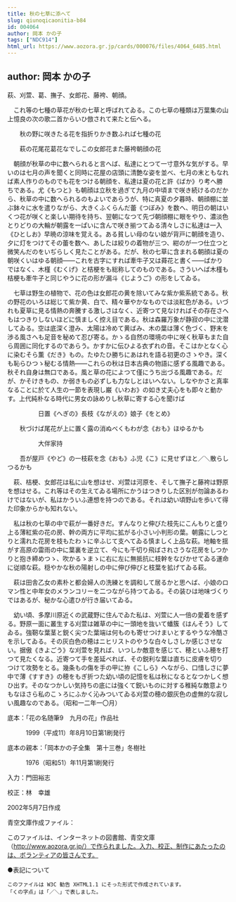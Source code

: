 ```yaml
---
title: 秋の七草に添へて
slug: qiunoqicaonitia-b84
id: 004064
author: 岡本 かの子
tags: ["NDC914"]
html_url: https://www.aozora.gr.jp/cards/000076/files/4064_6485.html
---
```


## author: 岡本 かの子

萩、刈萱、葛、撫子、女郎花、藤袴、朝顔。

　これ等の七種の草花が秋の七草と呼ばれてゐる。この七草の種類は万葉集の山上憶良の次の歌二首からいひ倣されて来たと伝へる。


　　秋の野に咲きたる花を指折りかき数ふれば七種の花

　　萩の花尾花葛花なでしこの女郎花また藤袴朝顔の花


　朝顔が秋草の中に数へられると言へば、私達にとつて一寸意外な気がする。早いのは七月の声を聞くと同時に花屋の店頭に清艶な姿を並べ、七月の末ともなれば素人作りのものでも花をつける朝顔を、私達は夏の花と許《ばか》り考へ勝ちである。尤《もつと》も朝顔は立秋を過ぎて九月の中頃まで咲き続けるのだから、秋草の中に数へられるのもよいであらうが、特に真夏の夕暮時、朝顔棚に並ぶ鉢々に水を遣りながら、大きくふくらんだ蕾《つぼみ》を数へ、明日の朝はいくつ花が咲くと楽しい期待を持ち、翌朝になつて先づ朝顔棚に眼をやり、濃淡色とりどりの大輪が朝露を一ぱいに含んで咲き揃つてゐる清々しさに私達は一入《ひとしお》早暁の涼味を覚える。ある貧しい母のない娘が背戸に朝顔を造り、夕に灯をつけてその蕾を数へ、あしたは絞りの着物が三つ、紺のが一つ仕立つと微笑んだのをいぢらしく見たことがある。だが、秋の七草に含まれる朝顔は夏の朝咲くいはゆる朝顔――これを古字にすれば牽牛子又は蕣花と書く――ばかりではなく、木槿《むくげ》と桔梗をも総称してのものである。さういへば木槿も桔梗も牽牛子と同じやうに花の形が漏斗《じようご》の形をしてゐる。

　七草は野生の植物で、花の色は女郎花の黄を除いてみな紫か紫系統である。秋の野花のいろは総じて紫か黄、白で、精々華やかなものでは淡紅色がある。いづれも夏草に見る情熱の奔騰する激しさはなく、近寄つて見なければその存在さへもはつきりしないほどに慎ましく控え目である。秋は森羅万象が静寂の中に沈潜してゐる。空は底深く澄み、太陽は冷めて黄ばみ、木の葉は薄く色づく、野末を渉る風さへも足音を秘めて忍び寄る。かゝる自然の環境の中に咲く秋草もまた自ら周囲に同化するのであらう。かすかに伝ひよる衣ずれの音。そこはかとなく心に染むそら薫《だき》もの。たゆたひ勝ちにあはれを語る初更のさゝやき。深くも恥らひつゝ秘むる情熱――これらの秋は日本古典の物語に感ずる風趣である。秋それ自身は無口である。風と草の花によつて僅にうち出づる風趣である。だが、かそけきもの、か弱きもの必ずしも力なしとはいへない。しなやかさと真率なることに於て人生の一節を表現し巌《いわお》の如き丈夫心をも即々と動かす。上代純朴なる時代に男女の詠めりし秋草に寄する心を聞けば


　　　　　日置《へぎの》長枝《ながえの》娘子《をとめ》

　　秋づけば尾花が上に置く露の消ぬべくもわが念《おも》ほゆるかも

　　　　　大伴家持

　　吾が屋戸《やど》の一枝萩を念《おも》ふ児《こ》に見せずほと／＼散らしつるかも


　萩、桔梗、女郎花は私に山を想はせ、刈萱は河原を、そして撫子と藤袴は野原を想はせる。これ等はその生えてゐる場所にかうはつきりした区別が勿論あるわけではないが、私はかういふ連想を持つのである。それは幼い頃野山を歩いて得た印象からかも知れない。

　私は秋の七草の中で萩が一番好きだ。すんなりと伸びた枝先にこんもりと盛り上る薄紅紫の花の房、幹の両方に平均に拡がる小さい小判形の葉。朝露にしつとりと濡れた花房を枝もたわゝに辛ふじて支へてゐる慎ましく上品な萩。地軸を揺がす高原の雷雨の中に葉裏を逆立て、今にも千切り飛ばされさうな花房をしつかりと抱き締めつゝ、吹かるゝまゝに右に左に無抵抗に枝幹をなびかせてゐる運命に従順な萩。穏やかな秋の陽射しの中に伸び伸びと枝葉を拡げてゐる萩。

　萩は田舎乙女の素朴と都会婦人の洗練とを調和して居るかと思へば、小娘のロマン性と中年女のメランコリーを二つながら持つてゐる。その装ひは地味づくりではあるが、秘かな心遣ひが行き届いてゐる。

　幼い頃、多摩川原近くの武蔵野に住んでゐた私は、刈萱に人一倍の愛着を感ずる。野原一面に叢生する刈萱は雑草の中に一頭地を抜いて蟠簇《はんそう》してゐる。強靭な葉茎と鋭く尖つた葉端は何ものも寄せつけまいとするやうな冷酷さを示してゐる。その灰白色の穂はニヒリストのやうな白々しさしか感じさせない。据傲《きよごう》な刈萱を見れば、いつしか敵意を感じて、穂といふ穂を打つて見たくなる。近寄つて手を差延べれば、その鋭利な葉は直ちに皮膚を切りつけて攻勢をとる。幾条もの傷を手の甲に拵《こしら》へながら、口惜しさに夢中で薄《すすき》の穂をもぎ折つた幼い頃の記憶を私は秋になるとなつかしく想ひ出す。そのなつかしい気持ちの底には強くて鋭いものに対する稚純な敵意よりもなほさら私のこゝろにふかく沁みついてゐる刈萱の穂の銀灰色の虚無的な寂しい風趣なのである。（昭和一二年一〇月）








底本：「花の名随筆9　九月の花」作品社

　　　1999（平成11）年8月10日第1刷発行

底本の親本：「岡本かの子全集　第十三巻」冬樹社

　　　1976（昭和51）年11月第1刷発行

入力：門田裕志

校正：林　幸雄

2002年5月7日作成

青空文庫作成ファイル：

このファイルは、インターネットの図書館、青空文庫（http://www.aozora.gr.jp/）で作られました。入力、校正、制作にあたったのは、ボランティアの皆さんです。






●表記について


	このファイルは W3C 勧告 XHTML1.1 にそった形式で作成されています。
	「くの字点」は「／＼」で表しました。